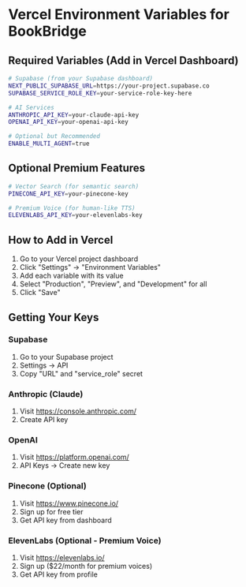 # Vercel Environment Variables for BookBridge

## Required Variables (Add in Vercel Dashboard)

```bash
# Supabase (from your Supabase dashboard)
NEXT_PUBLIC_SUPABASE_URL=https://your-project.supabase.co
SUPABASE_SERVICE_ROLE_KEY=your-service-role-key-here

# AI Services
ANTHROPIC_API_KEY=your-claude-api-key
OPENAI_API_KEY=your-openai-api-key

# Optional but Recommended
ENABLE_MULTI_AGENT=true
```

## Optional Premium Features

```bash
# Vector Search (for semantic search)
PINECONE_API_KEY=your-pinecone-key

# Premium Voice (for human-like TTS)
ELEVENLABS_API_KEY=your-elevenlabs-key
```

## How to Add in Vercel

1. Go to your Vercel project dashboard
2. Click "Settings" → "Environment Variables"
3. Add each variable with its value
4. Select "Production", "Preview", and "Development" for all
5. Click "Save"

## Getting Your Keys

### Supabase
1. Go to your Supabase project
2. Settings → API
3. Copy "URL" and "service_role" secret

### Anthropic (Claude)
1. Visit https://console.anthropic.com/
2. Create API key

### OpenAI
1. Visit https://platform.openai.com/
2. API Keys → Create new key

### Pinecone (Optional)
1. Visit https://www.pinecone.io/
2. Sign up for free tier
3. Get API key from dashboard

### ElevenLabs (Optional - Premium Voice)
1. Visit https://elevenlabs.io/
2. Sign up ($22/month for premium voices)
3. Get API key from profile
